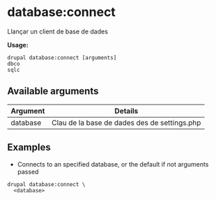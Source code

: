 # database:connect
Llançar un client de base de dades

**Usage:**
```
drupal database:connect [arguments]
dbco
sqlc
```

## Available arguments
Argument | Details
---------|-------------
database | Clau de la base de dades des de settings.php

## Examples
* Connects to an specified database, or the default if not arguments passed
```
drupal database:connect \
  <database>
```
